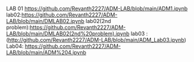 LAB 01 https://github.com/Revanth2227/ADM-LAB/blob/main/ADM1.ipynb
lab02:https://github.com/Revanth2227/ADM-LAB/blob/main/DMLAB02.ipynb
lab02(2nd problem):https://github.com/Revanth2227/ADM-LAB/blob/main/DMLAB02(2nd%20problem).ipynb
lab03 :(http://github.com/Revanth2227/ADM-LAB/blob/main/ADM_Lab03.ipynb)
Lab04: https://github.com/Revanth2227/ADM-LAB/blob/main/ADM%204.ipynb
